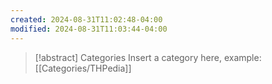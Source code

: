 ```yaml
---
created: 2024-08-31T11:02:48-04:00
modified: 2024-08-31T11:03:44-04:00
---
```

> [!abstract] Categories
> Insert a category here, example: [[Categories/THPedia]]

